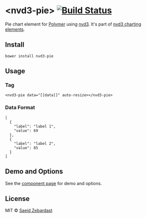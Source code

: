 # &lt;nvd3-pie&gt; [![Build Status](https://travis-ci.org/saeidzebardast/nvd3-pie.svg?branch=master)](https://travis-ci.org/saeidzebardast/nvd3-pie)

Pie chart element for [Polymer](https://www.polymer-project.org) using [nvd3](http://nvd3.org/). It's part of [nvd3 charting elements](https://github.com/saeidzebardast/nvd3-elements).

## Install

```
bower install nvd3-pie
```

## Usage

### Tag

```
<nvd3-pie data="[[data]]" auto-resize></nvd3-pie>
```

### Data Format

```
[
  {
    "label": "label 1",
    "value": 69
  },
  {
    "label": "label 2",
    "value": 85
  }
]
```

## Demo and Options
See the [component page](http://saeidzebardast.github.io/nvd3-pie) for demo and options.

## License

MIT © [Saeid Zebardast](http://zebardast.com)
